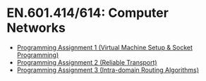 # EN.601.414/614: Computer Networks

* [Programming Assignment 1 (Virtual Machine Setup & Socket Programming)](assignment1)
* [Programming Assignment 2 (Reliable Transport)](assignment2)
* [Programming Assignment 3 (Intra-domain Routing Algorithms)](assignment3)
